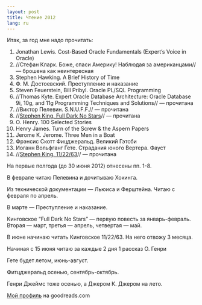 ```yaml
---
layout: post
title: Чтение 2012 
lang: ru
---
```


Итак, за год мне надо прочитать:

  1. Jonathan Lewis. Cost-Based Oracle Fundamentals (Expert’s Voice in Oracle)
  2. //Стефан Кларк. Боже, спаси Америку! Наблюдая за американцами// — брошена как неинтересная
  3. Stephen Hawking. A Brief History of Time
  4. Ф. М. Достоевский. Преступление и наказание
  5. Steven Feuerstein, Bill Pribyl. Oracle PL/SQL Programming
  6. //Thomas Kyte. Expert Oracle Database Architecture: Oracle Database 9i, 10g, and 11g Programming Techniques and Solutions// — прочитана
  7. //Виктор Пелевин. S.N.U.F.F.// — прочитана
  8. //[Stephen King. Full Dark No Stars](http://iseetheline.ru/2012/04/08/1/)// — прочитана
  9. O. Henry. 100 Selected Stories
  10. Henry James. Turn of the Screw & the Aspern Papers
  11. Jerome K. Jerome. Three Men in a Boat
  12. Фрэнсис Скотт Фицджеральд. Великий Гэтсби
  13. Иоганн Вольфганг Гете. Страдания юного Вертера. Фауст
  14. //[Stephen King. 11/22/63](http://iseetheline.ru/all/stiven-king-11-22-63/)// — прочитана

На первые полгода (до 30 июня 2012) отнесены пп. 1-8.

В феврале читаю Пелевина и дочитываю Хокинга.

Из технической документации — Льюиса и Ферштейна. Читаю с февраля по апрель.

В марте — Преступление и наказание.

Кинговское “Full Dark No Stars” — первую повесть за январь-февраль. Вторая — март, третья — апрель, четвертая — май.

В июне начинаю читать Кинговское 11/22/63. На него отвожу 3 месяца.

Начиная с 15 июня читаю за каждые 2 дня 1 рассказ О. Генри

Гете будет летом, июнь-август.

Фитцджеральд осенью, сентябрь-октябрь.

Генри Джеймс тоже осенью, а Джером К. Джером на лето.

[Мой профиль](http://www.goodreads.com/user/show/5503742-pavel-popov) на goodreads.com
